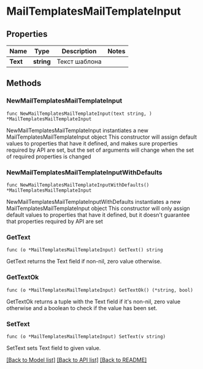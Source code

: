 # MailTemplatesMailTemplateInput

## Properties

Name | Type | Description | Notes
------------ | ------------- | ------------- | -------------
**Text** | **string** | Текст шаблона | 

## Methods

### NewMailTemplatesMailTemplateInput

`func NewMailTemplatesMailTemplateInput(text string, ) *MailTemplatesMailTemplateInput`

NewMailTemplatesMailTemplateInput instantiates a new MailTemplatesMailTemplateInput object
This constructor will assign default values to properties that have it defined,
and makes sure properties required by API are set, but the set of arguments
will change when the set of required properties is changed

### NewMailTemplatesMailTemplateInputWithDefaults

`func NewMailTemplatesMailTemplateInputWithDefaults() *MailTemplatesMailTemplateInput`

NewMailTemplatesMailTemplateInputWithDefaults instantiates a new MailTemplatesMailTemplateInput object
This constructor will only assign default values to properties that have it defined,
but it doesn't guarantee that properties required by API are set

### GetText

`func (o *MailTemplatesMailTemplateInput) GetText() string`

GetText returns the Text field if non-nil, zero value otherwise.

### GetTextOk

`func (o *MailTemplatesMailTemplateInput) GetTextOk() (*string, bool)`

GetTextOk returns a tuple with the Text field if it's non-nil, zero value otherwise
and a boolean to check if the value has been set.

### SetText

`func (o *MailTemplatesMailTemplateInput) SetText(v string)`

SetText sets Text field to given value.



[[Back to Model list]](../README.md#documentation-for-models) [[Back to API list]](../README.md#documentation-for-api-endpoints) [[Back to README]](../README.md)


